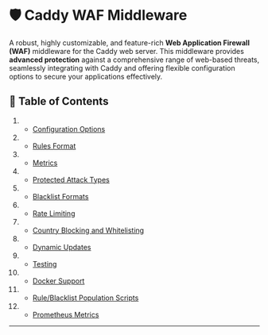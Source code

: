 # 🛡️ Caddy WAF Middleware

A robust, highly customizable, and feature-rich **Web Application Firewall (WAF)** middleware for the Caddy web server. This middleware provides **advanced protection** against a comprehensive range of web-based threats, seamlessly integrating with Caddy and offering flexible configuration options to secure your applications effectively.

## 📑 Table of Contents

1.   *   [Configuration Options](configuration.md)
2.    *   [Rules Format](rules.md)
3.    *   [Metrics](metrics.md)
4.    *   [Protected Attack Types](attacks.md)
5.    *   [Blacklist Formats](blacklists.md)
6.    *   [Rate Limiting](ratelimit.md)
7.    *   [Country Blocking and Whitelisting](geoblocking.md)
8.    *   [Dynamic Updates](dynamicupdates.md)
9.    *   [Testing](testing.md)
10.    *   [Docker Support](docker.md)
11.    *   [Rule/Blacklist Population Scripts](scripts.md)
12.    *   [Prometheus Metrics](prometheus.md)


---

